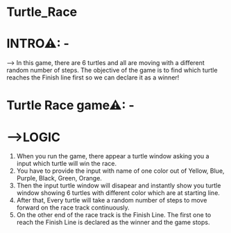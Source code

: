 # Turtle_Race
# INTRO⚠: -
--> In this game, there are 6 turtles and all are moving with a different random number of steps.
The objective of the game is to find which turtle reaches the Finish line first so we can declare it as a winner!

# Turtle Race game⚠: -
# -->LOGIC
1. When you run the game, there appear a turtle window asking you a input which turtle will win the race.
2. You have to provide the input with name of one color out of Yellow, Blue, Purple, Black, Green, Orange.
3. Then the input turtle window will disapear and instantly show you turtle window showing 6 turtles with different color which are at starting line.
4. After that, Every turtle will take a random number of steps to move forward on the race track continuously. 
5. On the other end of the race track is the Finish Line. The first one to reach the Finish Line is declared as the winner and the game stops.
 
